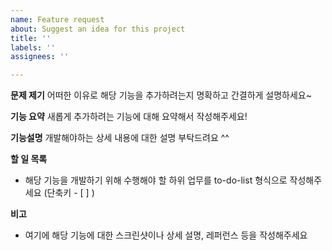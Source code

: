 ```yaml
---
name: Feature request
about: Suggest an idea for this project
title: ''
labels: ''
assignees: ''

---
```


**문제 제기**
어떠한 이유로 해당 기능을 추가하려는지 명확하고 간결하게 설명하세요~

**기능 요약**
새롭게 추가하려는 기능에 대해 요약해서 작성해주세요!

**기능설명**
개발해야하는 상세 내용에 대한 설명 부탁드려요 ^^

**할 일 목록**
- 해당 기능을 개발하기 위해 수행해야 할 하위 업무를 to-do-list 형식으로 작성해주세요 (단축키 - [ ] )

**비고**
- 여기에 해당 기능에 대한 스크린샷이나 상세 설명, 레퍼런스 등을 작성해주세요
